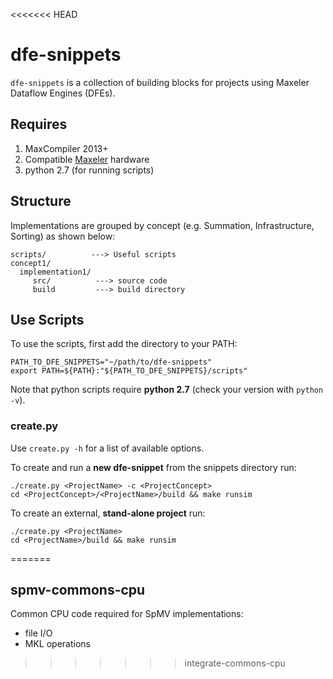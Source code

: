 <<<<<<< HEAD
# dfe-snippets

`dfe-snippets` is a collection of building blocks for projects using Maxeler Dataflow Engines (DFEs).

## Requires

1. MaxCompiler 2013+
2. Compatible [Maxeler](http://www.maxeler.com/products/) hardware
3. python 2.7 (for running scripts)

## Structure

Implementations are grouped by concept (e.g. Summation, Infrastructure, Sorting) as shown below:

```
scripts/          ---> Useful scripts
concept1/
  implementation1/
     src/          ---> source code
     build         ---> build directory
```

## Use Scripts

To use the scripts, first add the directory to your PATH:

```
PATH_TO_DFE_SNIPPETS="~/path/to/dfe-snippets"
export PATH=${PATH}:"${PATH_TO_DFE_SNIPPETS}/scripts"
```

Note that python scripts require __python 2.7__ (check your version with `python -v`).

### create.py

Use `create.py -h` for a list of available options.

To create and run a __new dfe-snippet__ from the snippets directory run:
```
./create.py <ProjectName> -c <ProjectConcept>
cd <ProjectConcept>/<ProjectName>/build && make runsim
```

To create an external, __stand-alone project__ run:

```
./create.py <ProjectName>
cd <ProjectName>/build && make runsim
```
=======
## spmv-commons-cpu

Common CPU code required for SpMV implementations:
- file I/O
- MKL operations
>>>>>>> integrate-commons-cpu
